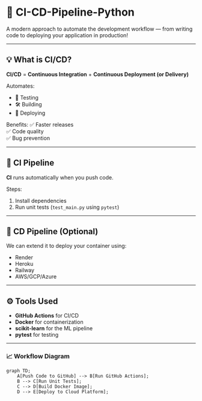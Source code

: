 # 🚀 CI-CD-Pipeline-Python

A modern approach to automate the development workflow — from writing code to deploying your application in production!

---

## 💡 What is CI/CD?

**CI/CD** = **Continuous Integration** + **Continuous Deployment (or Delivery)**

Automates:

- 🧪 Testing  
- 🛠️ Building  
- 🚀 Deploying  

Benefits:
✅ Faster releases  
✅ Code quality  
✅ Bug prevention  

---

## 🔄 CI Pipeline

**CI** runs automatically when you push code.

Steps:
1. Install dependencies
2. Run unit tests (`test_main.py` using `pytest`)

---

## 🚀 CD Pipeline (Optional)

We can extend it to deploy your container using:

- Render
- Heroku
- Railway
- AWS/GCP/Azure

---

## ⚙️ Tools Used

- **GitHub Actions** for CI/CD
- **Docker** for containerization
- **scikit-learn** for the ML pipeline
- **pytest** for testing

---

### 📈 Workflow Diagram

```mermaid
graph TD;
    A[Push Code to GitHub] --> B[Run GitHub Actions];
    B --> C[Run Unit Tests];
    C --> D[Build Docker Image];   
    D --> E[Deploy to Cloud Platform];
